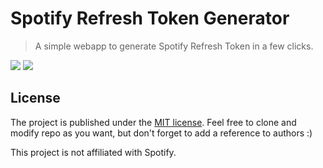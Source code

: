 # Spotify Refresh Token Generator

> A simple webapp to generate Spotify Refresh Token in a few clicks.

![](https://i.imgur.com/NCL1CCJ.png)
![](https://i.imgur.com/qF6FPuE.png)

## License
The project is published under the [MIT license](/LICENSE). Feel free to clone and modify repo as you want, but don't forget to add a reference to authors :)

This project is not affiliated with Spotify.